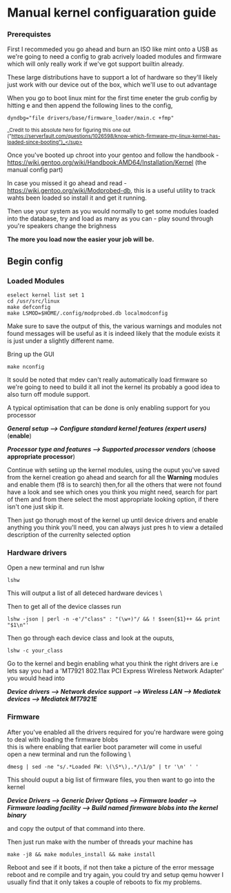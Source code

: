# Manual kernel configuaration guide
### Prerequistes
First I recommeded you go ahead and burn an ISO like mint onto a USB as we're going to need a config to grab acrively loaded modules and firmware which will only really work if we've got support builtin already.

These large distributions have to support a lot of hardware so they'll likely just work with our device out of the box, which we'll use to out advantage

When you go to boot linux mint for the first time eneter the grub config by hitting e and then append the following lines to the config,

```
dyndbg="file drivers/base/firmware_loader/main.c +fmp"
```
<sup>_Credit to this absolute hero for figuring this one out ("https://serverfault.com/questions/1026598/know-which-firmware-my-linux-kernel-has-loaded-since-booting")_</sup>

Once you've booted up chroot into your gentoo and follow the handbook - https://wiki.gentoo.org/wiki/Handbook:AMD64/Installation/Kernel (the manual config part)

In case you missed it go ahead and read - https://wiki.gentoo.org/wiki/Modprobed-db, this is a useful utility to track wahts been loaded so install it and get it running.

Then use your system as you would normally to get some modules loaded into the database, try and load as many as you can -
play sound through you're speakers change the brighness

**The more you load now the easier your job will be.**
## Begin config
### Loaded Modules
```
eselect kernel list set 1
cd /usr/src/linux
make defconfig
make LSMOD=$HOME/.config/modprobed.db localmodconfig
```
Make sure to save the output of this, the various warnings and modules not found messages will be useful as it is indeed likely that the module exists it is just under a slightly different name.

Bring up the GUI
```
make nconfig
```
It sould be noted that mdev can't really automatically load firmware so we're going to need to build it all inot the kernel its probably a good idea to also turn off module support.

A typical optimisation that can be done is only enabling support for you processor

_**General setup --> Configure standard kernel features (expert users)**_ (**enable**)

_**Processor type and features --> Supported processor vendors**_ (**choose appropriate processor**)


Continue with setiing up the kernel modules, using the ouput you've saved from the kernel creation go ahead and search for all the **Warning** modules and enable them (f8 is to search) then,for all the others that were not found have a look 
and see which ones you think you might need, search for part of them and from there select the most appropriate looking option, if there isn't one just skip it.

Then just go thorugh most of the kernel up until device drivers and enable anything you think you'll need, you can always just pres h to view a 
detailed description of the currenlty selected option
### Hardware drivers
Open a new terminal and run lshw
```
lshw
```
This will output a list of all deteced hardware devices \

Then to get all of the device classes run
```
lshw -json | perl -n -e'/"class" : "(\w+)"/ && ! $seen{$1}++ && print "$1\n"'
```
Then go through each device class and look at the ouputs, 
```
lshw -c your_class
```
Go to the kernel and begin enabling what you think the right drivers are i.e \
lets say you had a 'MT7921 802.11ax PCI Express Wireless Network Adapter' you would head into 

**_Device drivers --> Network device support --> Wireless LAN --> Mediatek devices --> Mediatek MT7921E_**

### Firmware
After you've enabled all the drivers required for you're hardware were going to deal with loading the firmware blobs \
this is where enabling that earlier boot parameter will come in useful \
open a new terminal and run the following \

```
dmesg | sed -ne "s/.*Loaded FW: \(\S*\),.*/\1/p" | tr '\n' ' '
```

This should ouput a big list of firmware files, you then want to go into the kernel

**_Device Drivers --> Generic Driver Options --> Firmware loader --> Firmware loading facility --> Build named firmware blobs into the kernel binary_**

and copy the output of that command into there. 

Then just run make with the number of threads your machine has 

```
make -j8 && make modules_install && make install
```

Reboot and see if it boots, if not then take a picture of the error message reboot and re compile and try again, you could try and setup qemu howver I usually find that it only takes a couple of reboots to fix my problems.

